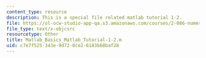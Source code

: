 ```yaml
---
content_type: resource
description: This is a special file related matlab tutorial 1-2.
file: https://ol-ocw-studio-app-qa.s3.amazonaws.com/courses/2-086-numerical-computation-for-mechanical-engineers-fall-2014/c7e7f525343e9d720ce26183b68baf28_Matlab_Basics_Matlab_Tutorial-1-2.m
file_type: text/x-objcsrc
resourcetype: Other
title: Matlab_Basics_Matlab_Tutorial-1-2.m
uid: c7e7f525-343e-9d72-0ce2-6183b68baf28
---
```

